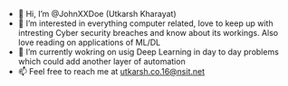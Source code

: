 - 👋 Hi, I’m @JohnXXDoe (Utkarsh Kharayat)
- 👀 I’m interested in everything computer related, love to keep up with intresting Cyber security breaches and know about its workings. Also love reading on applications of ML/DL
- 🌱 I’m currently wokring on usig Deep Learning in day to day problems which could add another layer of automation
- 📫 Feel free to reach me at utkarsh.co.16@nsit.net

<!---
JohnXXDoe/JohnXXDoe is a ✨ special ✨ repository because its `README.md` (this file) appears on your GitHub profile.
You can click the Preview link to take a look at your changes.
--->
